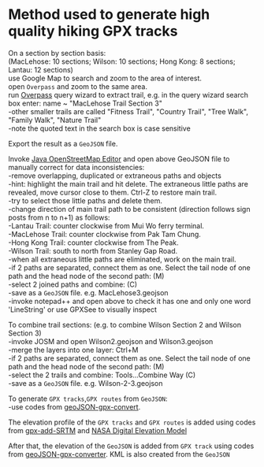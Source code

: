 # Method used to generate high quality hiking GPX tracks<br>
On a section by section basis:
<br>(MacLehose: 10 sections; Wilson: 10 sections; Hong Kong: 8 sections; Lantau: 12 sections)
<br>use Google Map to search and zoom to the area of interest. 
<br>open `Overpass` and zoom to the same area.
<br>run [Overpass](https://www.overpass-turbo.eu) query wizard to extract trail, e.g. in the query wizard search box enter: name ~ "MacLehose Trail Section 3"
<br>-other smaller trails are called "Fitness Trail", "Country Trail", "Tree Walk", "Family Walk", "Nature Trail"
<br>-note the quoted text in the search box is case sensitive

Export the result as a `GeoJSON` file.

Invoke [Java OpenStreetMap Editor](https://josm.openstreetmap.de/) and open above GeoJSON file to manually correct for data inconsistencies:
<br>-remove overlapping, duplicated or extraneous paths and objects
<br>-hint: highlight the main trail and hit delete. The extraneous little paths are revealed, move cursor close to them. Ctrl-Z to restore main trail.
<br>-try to select those little paths and delete them.
<br>-change direction of main trail path to be consistent (direction follows sign posts from n to n+1) as follows:
<br>-Lantau Trail: counter clockwise from Mui Wo ferry terminal. 
<br>-MacLehose Trail: counter clockwise from Pak Tam Chung.
<br>-Hong Kong Trail: counter clockwise from The Peak. 
<br>-Wilson Trail: south to north from Stanley Gap Road.
<br>-when all extraneous little paths are eliminated, work on the main trail.
<br>-if 2 paths are separated, connect them as one. Select the tail node of one path and the head node of the second path: (M)
<br>-select 2 joined paths and combine: (C) 
<br>-save as a `GeoJSON` file. e.g. MacLehose3.geojson
<br>-invoke notepad++ and open above to check it has one and only one word 'LineString' or use GPXSee to visually inspect

To combine trail sections: (e.g. to combine Wilson Section 2 and Wilson Section 3)
<br>-invoke JOSM and open Wilson2.geojson and Wilson3.geojson
<br>-merge the layers into one layer: Ctrl+M
<br>-if 2 paths are separated, connect them as one. Select the tail node of one path and the head node of the second path: (M)
<br>-select the 2 trails and combine: Tools...Combine Way (C)
<br>-save as a `GeoJSON` file. e.g. Wilson-2-3.geojson

To generate `GPX tracks`,`GPX routes` from `GeoJSON`:
<br>-use codes from [geoJSON-gpx-convert](https://github.com/nicholas-fong/geoJSON-gpx-convert). 

The elevation profile of the `GPX tracks` and `GPX routes` is added using codes from [gpx-add-SRTM](https://github.com/nicholas-fong/gpx-add-SRTM) and [NASA Digital Elevation Model](https://earthdata.nasa.gov/learn/articles/new-aster-gdem)

After that, the elevation of the `GeoJSON` is added from `GPX track` using codes from [geoJSON-gpx-converter](https://github.com/nicholas-fong/geoJSON-gpx-convert). KML is also created from the `GeoJSON`
